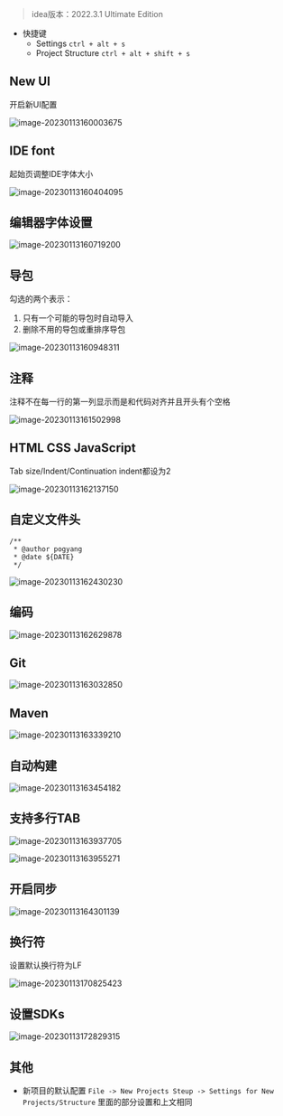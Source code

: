 > idea版本：2022.3.1 Ultimate Edition

- 快捷键
  - Settings `ctrl + alt + s`
  - Project Structure `ctrl + alt + shift + s`

## New UI

开启新UI配置

![image-20230113160003675](../images/后端/idea/image-20230113160003675.png)

## IDE font

起始页调整IDE字体大小

![image-20230113160404095](../images/后端/idea/image-20230113160404095.png)

## 编辑器字体设置

![image-20230113160719200](../images/后端/idea/image-20230113160719200.png)

## 导包

勾选的两个表示：

1. 只有一个可能的导包时自动导入
2. 删除不用的导包或重排序导包

![image-20230113160948311](../images/后端/idea/image-20230113160948311.png)

## 注释

注释不在每一行的第一列显示而是和代码对齐并且开头有个空格

![image-20230113161502998](../images/后端/idea/image-20230113161502998.png)

## HTML CSS JavaScript

Tab size/Indent/Continuation indent都设为2

![image-20230113162137150](../images/后端/idea/image-20230113162137150.png)

## 自定义文件头

```
/**
 * @author pogyang
 * @date ${DATE}
 */
```

![image-20230113162430230](../images/后端/idea/image-20230113162430230.png)

## 编码

![image-20230113162629878](../images/后端/idea/image-20230113162629878.png)

## Git

![image-20230113163032850](../images/后端/idea/image-20230113163032850.png)

## Maven

![image-20230113163339210](../images/后端/idea/image-20230113163339210.png)

## 自动构建

![image-20230113163454182](../images/后端/idea/image-20230113163454182.png)

## 支持多行TAB

![image-20230113163937705](../images/后端/idea/image-20230113163937705.png)

![image-20230113163955271](../images/后端/idea/image-20230113163955271.png)

## 开启同步

![image-20230113164301139](../images/后端/idea/image-20230113164301139.png)

## 换行符

设置默认换行符为LF

![image-20230113170825423](../images/后端/idea/image-20230113170825423.png)

## 设置SDKs

![image-20230113172829315](../images/后端/idea/image-20230113172829315.png)

## 其他

- 新项目的默认配置 `File -> New Projects Steup -> Settings for New Projects/Structure` 里面的部分设置和上文相同